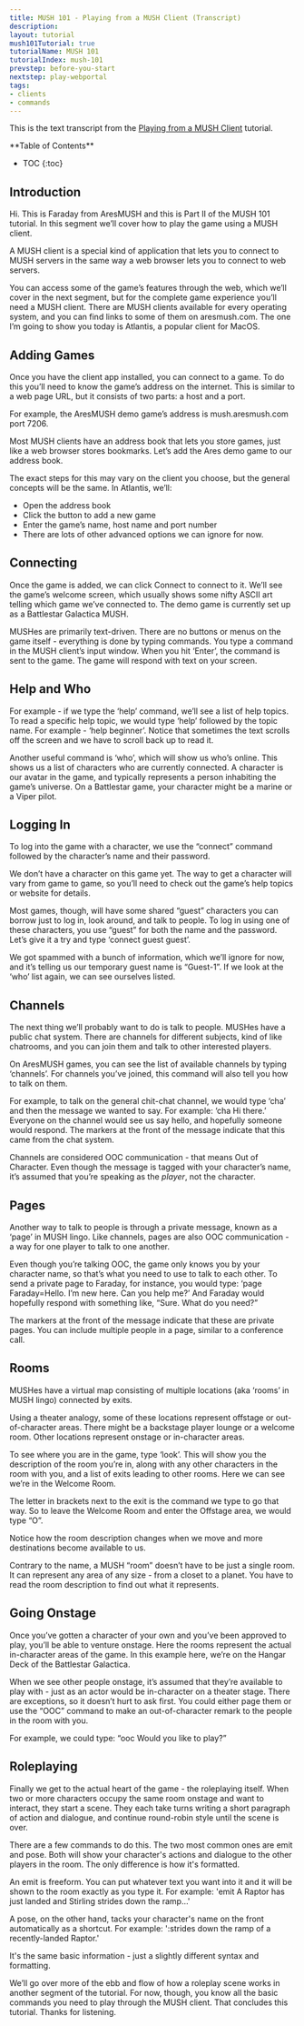 ```yaml
---
title: MUSH 101 - Playing from a MUSH Client (Transcript)
description:
layout: tutorial
mush101Tutorial: true
tutorialName: MUSH 101
tutorialIndex: mush-101
prevstep: before-you-start
nextstep: play-webportal
tags: 
- clients
- commands
---
```


This is the text transcript from the [Playing from a MUSH Client](/mush-101/play-muclient) tutorial.

<div id="inline_toc" markdown="1">
**Table of Contents**

* TOC
{:toc}
</div>

## Introduction

Hi.  This is Faraday from AresMUSH and this is Part II of the MUSH 101 tutorial.  In this segment we’ll cover how to play the game using a MUSH client.  

A MUSH client is a special kind of application that lets you to connect to MUSH servers in the same way a web browser lets you to connect to web servers.

You can access some of the game’s features through the web, which we’ll cover in the next segment, but for the complete game experience you’ll need a MUSH client.   There are MUSH clients available for every operating system, and you can find links to some of them on aresmush.com.   The one I’m going to show you today is Atlantis, a popular client for MacOS.

## Adding Games

Once you have the client app installed, you can connect to a game.  To do this you’ll need to know the game’s address on the internet.  This is similar to a web page URL, but it consists of two parts: a host and a port.

For example, the AresMUSH demo game’s address is mush.aresmush.com port 7206.

Most MUSH clients have an address book that lets you store games, just like a web browser stores bookmarks.  Let’s add the Ares demo game to our address book.  

The exact steps for this may vary on the client you choose, but the general concepts will be the same.  In Atlantis, we’ll:
- Open the address book
- Click the button to add a new game
- Enter the game’s name, host name and port number
- There are lots of other advanced options we can ignore for now.

## Connecting

Once the game is added, we can click Connect to connect to it.  We’ll see the game’s welcome screen, which usually shows some nifty ASCII art telling which game we’ve connected to.  The demo game is currently set up as a Battlestar Galactica MUSH.

MUSHes are primarily text-driven.  There are no buttons or menus on the game itself - everything is done by typing commands.  You type a command in the MUSH client’s input window.  When you hit ‘Enter’, the command is sent to the game.  The game will respond with text on your screen.

## Help and Who

For example - if we type the ‘help’ command, we’ll see a list of help topics.  To read a specific help topic, we would type ‘help’ followed by the topic name.  For example - ‘help beginner’.  Notice that sometimes the text scrolls off the screen and we have to scroll back up to read it.

Another useful command is ‘who’, which will show us who’s online.  This shows us a list of characters who are currently connected.  A character is our avatar in the game, and typically represents a person inhabiting the game’s universe.  On a Battlestar game, your character might be a marine or a Viper pilot.

## Logging In

To log into the game with a character, we use the “connect” command followed by the character’s name and their password.  

We don’t have a character on this game yet.  The way to get a character will vary from game to game, so you’ll need to check out the game’s help topics or website for details.

Most games, though, will have some shared “guest” characters you can borrow just to log in, look around, and talk to people.  To log in using one of these characters, you use “guest” for both the name and the password.  Let’s give it a try and type ‘connect guest guest’.

We got spammed with a bunch of information, which we’ll ignore for now, and it’s telling us our temporary guest name is “Guest-1”.   If we look at the ‘who’ list again, we can see ourselves listed.

## Channels

The next thing we’ll probably want to do is talk to people.  MUSHes have a public chat system.   There are channels for different subjects, kind of like chatrooms, and you can join them and talk to other interested players.  

On AresMUSH games, you can see the list of available channels by typing ‘channels’.   For channels you’ve joined, this command will also tell you how to talk on them.

For example, to talk on the general chit-chat channel, we would type ‘cha’ and then the message we wanted to say.  For example:  ‘cha Hi there.’   Everyone on the channel would see us say hello, and hopefully someone would respond.   The markers at the front of the message indicate that this came from the chat system.

Channels are considered OOC communication - that means Out of Character.  Even though the message is tagged with your character’s name, it’s assumed that you’re speaking as the *player*, not the character.

## Pages

Another way to talk to people is through a private message, known as a ‘page’ in MUSH lingo.   Like channels, pages are also OOC communication - a way for one player to talk to one another.

Even though you’re talking OOC, the game only knows you by your character name, so that’s what you need to use to talk to each other.  To send a private page to Faraday, for instance, you would type: ‘page Faraday=Hello.  I’m new here.  Can you help me?’    And Faraday would hopefully respond with something like,   “Sure.  What do you need?”

The markers at the front of the message indicate that these are private pages.  You can include multiple people in a page, similar to a conference call.

## Rooms

MUSHes have a virtual map consisting of multiple locations (aka ‘rooms’ in MUSH lingo) connected by exits.

Using a theater analogy, some of these locations represent offstage or out-of-character areas.  There might be a backstage player lounge or a welcome room.   Other locations represent onstage or in-character areas.

To see where you are in the game, type ‘look’.   This will show you the description of the room you’re in, along with any other characters in the room with you, and a list of exits leading to other rooms.   Here we can see we’re in the Welcome Room.

The letter in brackets next to the exit is the command we type to go that way.  So to leave the Welcome Room and enter the Offstage area, we would type “O”.

Notice how the room description changes when we move and more destinations become available to us.

Contrary to the name, a MUSH “room” doesn’t have to be just a single room.  It can represent any area of any size - from a closet to a planet.  You have to read the room description to find out what it represents.

## Going Onstage

Once you’ve gotten a character of your own and you’ve been approved to play, you’ll be able to venture onstage.   Here the rooms represent the actual in-character areas of the game.  In this example here, we’re on the Hangar Deck of the Battlestar Galactica.

When we see other people onstage, it’s assumed that they’re available to play with - just as an actor would be in-character on a theater stage.  There are exceptions, so it doesn’t hurt to ask first.  You could either page them or use the “OOC” command to make an out-of-character remark to the people in the room with you.

For example, we could type:  “ooc Would you like to play?”

## Roleplaying

Finally we get to the actual heart of the game - the roleplaying itself.  When two or more characters occupy the same room onstage and want to interact, they start a scene.  They each take turns writing a short paragraph of action and dialogue, and continue round-robin style until the scene is over.

There are a few commands to do this.  The two most common ones are emit and pose.  Both will show your character's actions and dialogue to the other players in the room.  The only difference is how it's formatted.

An emit is freeform.  You can put whatever text you want into it and it will be shown to the room exactly as you type it.   For example:  'emit A Raptor has just landed and Stirling strides down the ramp...'

A pose, on the other hand, tacks your character's name on the front automatically as a shortcut.  For example:  ':strides down the ramp of a recently-landed Raptor.'

It's the same basic information - just a slightly different syntax and formatting.


We’ll go over more of the ebb and flow of how a roleplay scene works in another segment of the tutorial.  For now, though, you know all the basic commands you need to play through the MUSH client.  That concludes this tutorial.  Thanks for listening.